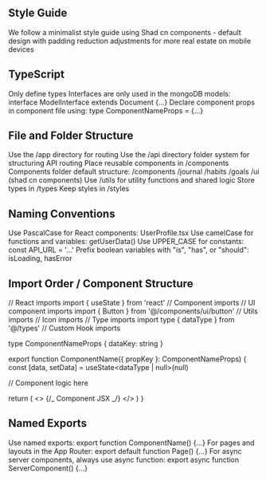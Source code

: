 ## Style Guide

We follow a minimalist style guide using Shad cn components - default design with padding reduction adjustments for more real estate on mobile devices

## TypeScript

Only define types
Interfaces are only used in the mongoDB models: interface ModelInterface extends Document {...}
Declare component props in component file using: type ComponentNameProps = {...}

## File and Folder Structure

Use the /app directory for routing
Use the /api directory folder system for structuring API routing
Place reusable components in /components
Components folder default structure:
/components
/journal
/habits
/goals
/ui (shad cn components)
Use /utils for utility functions and shared logic
Store types in /types
Keep styles in /styles

## Naming Conventions

Use PascalCase for React components: UserProfile.tsx
Use camelCase for functions and variables: getUserData()
Use UPPER_CASE for constants: const API_URL = '...'
Prefix boolean variables with "is", "has", or "should": isLoading, hasError

## Import Order / Component Structure

// React imports
import { useState } from 'react'
// Component imports
// UI component imports
import { Button } from '@/components/ui/button'
// Utils imports
// Icon imports
// Type imports
import type { dataType } from '@/types'
// Custom Hook imports

type ComponentNameProps {
dataKey: string
}

export function ComponentName({ propKey }: ComponentNameProps) {
const [data, setData] = useState<dataType | null>(null)

// Component logic here

return (
<>
{/_ Component JSX _/}
</>
)
}

## Named Exports

Use named exports: export function ComponentName() {...}
For pages and layouts in the App Router: export default function Page() {...}
For async server components, always use async function: export async function ServerComponent() {...}
